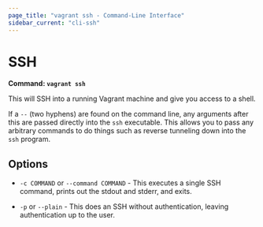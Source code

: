 ```yaml
---
page_title: "vagrant ssh - Command-Line Interface"
sidebar_current: "cli-ssh"
---
```


# SSH

**Command: `vagrant ssh`**

This will SSH into a running Vagrant machine and give you access to a shell.

If a `--` (two hyphens) are found on the command line, any arguments after
this are passed directly into the `ssh` executable. This allows you to pass
any arbitrary commands to do things such as reverse tunneling down into the
`ssh` program.

## Options

* `-c COMMAND` or `--command COMMAND` - This executes a single SSH command, prints
  out the stdout and stderr, and exits.

* `-p` or `--plain` - This does an SSH without authentication, leaving
  authentication up to the user.
